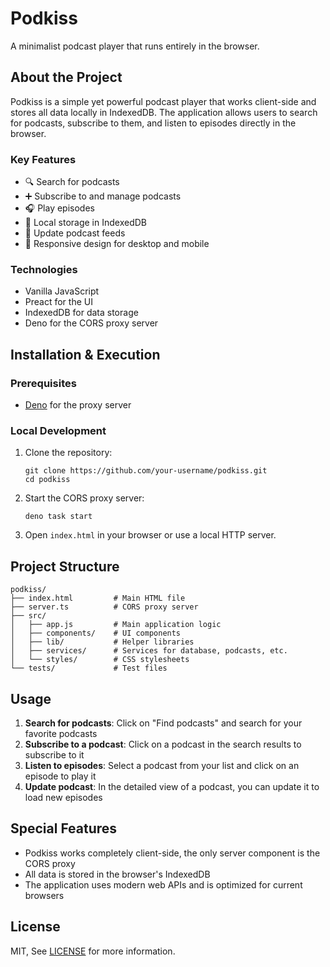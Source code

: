 # Podkiss

A minimalist podcast player that runs entirely in the browser.

## About the Project

Podkiss is a simple yet powerful podcast player that works client-side and stores all data locally in IndexedDB. The application allows users to search for podcasts, subscribe to them, and listen to episodes directly in the browser.

### Key Features

- 🔍 Search for podcasts
- ➕ Subscribe to and manage podcasts
- 🎧 Play episodes
- 💾 Local storage in IndexedDB
- 🔄 Update podcast feeds
- 📱 Responsive design for desktop and mobile

### Technologies

- Vanilla JavaScript
- Preact for the UI
- IndexedDB for data storage
- Deno for the CORS proxy server

## Installation & Execution

### Prerequisites

- [Deno](https://deno.land/) for the proxy server

### Local Development

1. Clone the repository:
   ```
   git clone https://github.com/your-username/podkiss.git
   cd podkiss
   ```

2. Start the CORS proxy server:
   ```
   deno task start
   ```

3. Open `index.html` in your browser or use a local HTTP server.

## Project Structure

```
podkiss/
├── index.html         # Main HTML file
├── server.ts          # CORS proxy server
├── src/
│   ├── app.js         # Main application logic
│   ├── components/    # UI components
│   ├── lib/           # Helper libraries
│   ├── services/      # Services for database, podcasts, etc.
│   └── styles/        # CSS stylesheets
└── tests/             # Test files
```

## Usage

1. **Search for podcasts**: Click on "Find podcasts" and search for your favorite podcasts
2. **Subscribe to a podcast**: Click on a podcast in the search results to subscribe to it
3. **Listen to episodes**: Select a podcast from your list and click on an episode to play it
4. **Update podcast**: In the detailed view of a podcast, you can update it to load new episodes

## Special Features

- Podkiss works completely client-side, the only server component is the CORS proxy
- All data is stored in the browser's IndexedDB
- The application uses modern web APIs and is optimized for current browsers

## License

MIT, See [LICENSE](LICENSE) for more information.